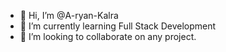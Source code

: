- 👋 Hi, I’m @A-ryan-Kalra
- 🌱 I’m currently learning Full Stack Development
- 💞️ I’m looking to collaborate on any project.


<!---
A-ryan-Kalra/A-ryan-Kalra is a ✨ special ✨ repository because its `README.md` (this file) appears on your GitHub profile.
You can click the Preview link to take a look at your changes.
--->
